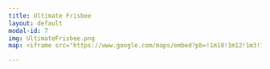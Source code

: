 ```yaml
---
title: Ultimate Frisbee
layout: default
modal-id: 7
img: UltimateFrisbee.png
map: <iframe src="https://www.google.com/maps/embed?pb=!1m18!1m12!1m3!1d12602.55299161365!2d144.95202634620358!3d-37.84535393142836!2m3!1f0!2f0!3f0!3m2!1i1024!2i768!4f13.1!3m3!1m2!1s0x6ad667e1dead25bd%3A0x5045675218ce8a0!2sAlbert%20Park%20VIC%203206!5e0!3m2!1sen!2sau!4v1566912957581!5m2!1sen!2sau" width="600" height="450" frameborder="0" style="border:0;" allowfullscreen=""></iframe>

---
```

